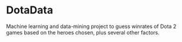 # DotaData
Machine learning and data-mining project to guess winrates of Dota 2 games based on the heroes chosen, plus several other factors.
